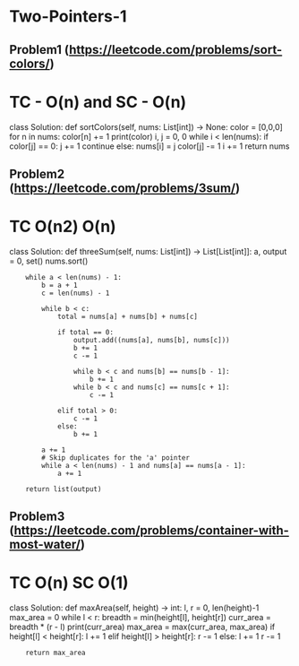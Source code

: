 # Two-Pointers-1

## Problem1 (https://leetcode.com/problems/sort-colors/)

# TC - O(n) and SC - O(n)
class Solution:
    def sortColors(self, nums: List[int]) -> None:
        color = [0,0,0]
        for n in nums:
            color[n] += 1
        print(color)
        i, j = 0, 0
        while i < len(nums):
            if color[j] == 0:
                j += 1
                continue
            else:
                nums[i] = j
                color[j] -= 1
                i += 1
        return nums

## Problem2 (https://leetcode.com/problems/3sum/)
# TC O(n2) O(n)
class Solution:
    def threeSum(self, nums: List[int]) -> List[List[int]]:
        a, output = 0, set()
        nums.sort()
        
        while a < len(nums) - 1:
            b = a + 1
            c = len(nums) - 1
            
            while b < c:
                total = nums[a] + nums[b] + nums[c]
                
                if total == 0:
                    output.add((nums[a], nums[b], nums[c]))
                    b += 1
                    c -= 1
                    
                    while b < c and nums[b] == nums[b - 1]:
                        b += 1
                    while b < c and nums[c] == nums[c + 1]:
                        c -= 1
                
                elif total > 0:
                    c -= 1
                else:
                    b += 1
            
            a += 1
            # Skip duplicates for the 'a' pointer
            while a < len(nums) - 1 and nums[a] == nums[a - 1]:
                a += 1
        
        return list(output)


## Problem3 (https://leetcode.com/problems/container-with-most-water/)
# TC O(n) SC O(1)
class Solution:
    def maxArea(self, height) -> int:
        l, r = 0, len(height)-1
        max_area = 0
        while l < r:
            breadth = min(height[l], height[r])
            curr_area = breadth * (r - l)
            print(curr_area)
            max_area = max(curr_area, max_area)
            if height[l] < height[r]:
                l += 1
            elif height[l] > height[r]:
                r -= 1
            else:
                l += 1
                r -= 1
        
        return max_area

